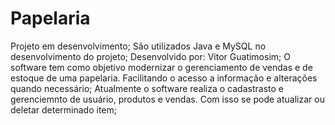 # Papelaria
Projeto em desenvolvimento;
São utilizados Java e MySQL no desenvolvimento do projeto;
Desenvolvido por: Vitor Guatimosim;
O software tem como objetivo modernizar o gerenciamento de vendas e de estoque de uma papelaria. Facilitando o acesso a informação e alterações quando necessário;
Atualmente o software realiza o cadastrasto e gerenciemnto de usuário, produtos e vendas. Com isso se pode atualizar ou deletar determinado item;
